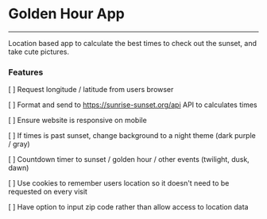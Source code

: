 # Golden Hour App

***

Location based app to calculate the best times to check out the sunset, and take cute pictures.

### Features

[ ] Request longitude / latitude from users browser 

[ ] Format and send to https://sunrise-sunset.org/api API to calculates times

[ ] Ensure website is responsive on mobile

[ ] If times is past sunset, change background to a night theme (dark purple / gray)

[ ] Countdown timer to sunset / golden hour / other events (twilight, dusk, dawn)

[ ] Use cookies to remember users location so it doesn't need to be requested on every visit

[ ] Have option to input zip code rather than allow access to location data

